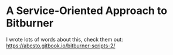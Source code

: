 # A Service-Oriented Approach to Bitburner

I wrote lots of words about this, check them out: <https://abesto.gitbook.io/bitburner-scripts-2/>
